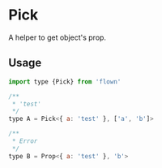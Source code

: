 # Pick

A helper to get object's prop.

## Usage

```js
import type {Pick} from 'flown'

/**
 * 'test'
 */
type A = Pick<{ a: 'test' }, ['a', 'b']>

/**
 * Error
 */
type B = Prop<{ a: 'test' }, 'b'>
